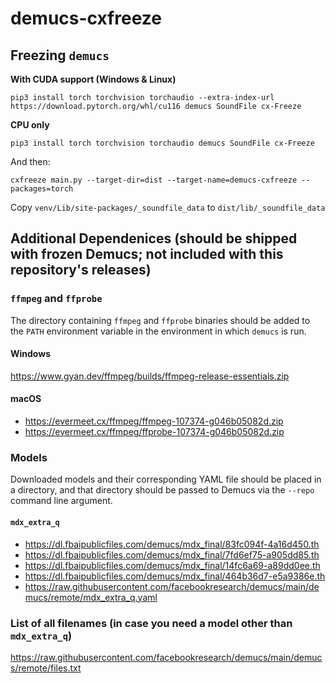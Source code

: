 # demucs-cxfreeze

## Freezing `demucs`

**With CUDA support (Windows & Linux)**
```
pip3 install torch torchvision torchaudio --extra-index-url https://download.pytorch.org/whl/cu116 demucs SoundFile cx-Freeze
```
**CPU only**
```
pip3 install torch torchvision torchaudio demucs SoundFile cx-Freeze
```
And then:
```
cxfreeze main.py --target-dir=dist --target-name=demucs-cxfreeze --packages=torch
```

Copy `venv/Lib/site-packages/_soundfile_data` to `dist/lib/_soundfile_data`

## Additional Dependenices (should be shipped with frozen Demucs; not included with this repository's releases)

### `ffmpeg` and `ffprobe`

The directory containing `ffmpeg` and `ffprobe` binaries should be added to the `PATH` environment variable in the environment in which `demucs` is run.

#### Windows

https://www.gyan.dev/ffmpeg/builds/ffmpeg-release-essentials.zip

#### macOS

- https://evermeet.cx/ffmpeg/ffmpeg-107374-g046b05082d.zip
- https://evermeet.cx/ffmpeg/ffprobe-107374-g046b05082d.zip

### Models

Downloaded models and their corresponding YAML file should be placed in a directory, and that directory should be passed to Demucs via the `--repo` command line argument.

#### `mdx_extra_q`

- https://dl.fbaipublicfiles.com/demucs/mdx_final/83fc094f-4a16d450.th
- https://dl.fbaipublicfiles.com/demucs/mdx_final/7fd6ef75-a905dd85.th
- https://dl.fbaipublicfiles.com/demucs/mdx_final/14fc6a69-a89dd0ee.th
- https://dl.fbaipublicfiles.com/demucs/mdx_final/464b36d7-e5a9386e.th
- https://raw.githubusercontent.com/facebookresearch/demucs/main/demucs/remote/mdx_extra_q.yaml

### List of all filenames (in case you need a model other than `mdx_extra_q`)

https://raw.githubusercontent.com/facebookresearch/demucs/main/demucs/remote/files.txt

